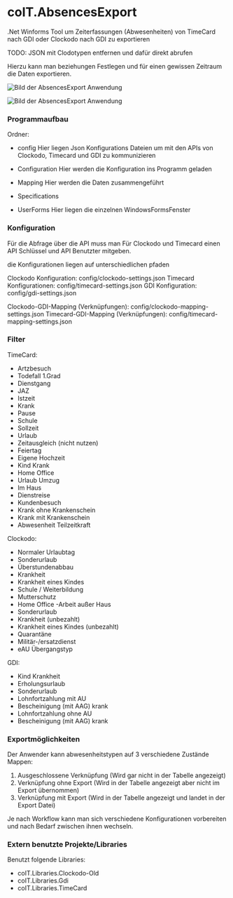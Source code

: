 # coIT.AbsencesExport
.Net Winforms Tool um Zeiterfassungen (Abwesenheiten) von TimeCard nach GDI oder Clockodo nach GDI zu exportieren

TODO: JSON mit Clodotypen entfernen und dafür direkt abrufen

Hierzu kann man beziehungen Festlegen und für einen gewissen Zeitraum die Daten exportieren.

![Bild der AbsencesExport Anwendung](assets/images/AbsencesExportClockodoToGDI.PNG)

![Bild der AbsencesExport Anwendung](assets/images/AbsencesExportTimeCardToGDI.PNG)

### Programmaufbau

Ordner:
- config
Hier liegen Json Konfigurations Dateien um mit den APIs von Clockodo, Timecard und GDI zu kommunizieren

- Configuration
Hier werden die Konfiguration ins Programm geladen 

- Mapping
Hier werden die Daten zusammengeführt

- Specifications


- UserForms
Hier liegen die einzelnen WindowsFormsFenster 



### Konfiguration

Für die Abfrage über die API muss man Für Clockodo und Timecard einen API Schlüssel und API Benutzter mitgeben. 

die Konfigurationen liegen auf unterschiedlichen pfaden

Clockodo Konfiguration: config/clockodo-settings.json
Timecard Konfigurationen: config/timecard-settings.json
GDI Konfiguration: config/gdi-settings.json

Clockodo-GDI-Mapping (Verknüpfungen): config/clockodo-mapping-settings.json
Timecard-GDI-Mapping (Verknüpfungen): config/timecard-mapping-settings.json

### Filter

TimeCard:
- Artzbesuch
- Todefall 1.Grad
- Dienstgang
- JAZ
- Istzeit
- Krank
- Pause
- Schule 
- Sollzeit
- Urlaub
- Zeitausgleich (nicht nutzen)
- Feiertag
- Eigene Hochzeit
- Kind Krank
- Home Office
- Urlaub Umzug
- Im Haus
- Dienstreise
- Kundenbesuch
- Krank ohne Krankenschein
- Krank mit Krankenschein
- Abwesenheit Teilzeitkraft

Clockodo:
- Normaler Urlaubtag
- Sonderurlaub
- Überstundenabbau
- Krankheit
- Krankheit eines Kindes
- Schule / Weiterbildung
- Mutterschutz
- Home Office
-Arbeit außer Haus
- Sonderurlaub
- Krankheit (unbezahlt)
- Krankheit eines Kindes (unbezahlt)
- Quarantäne
- Militär-/ersatzdienst
- eAU Übergangstyp

GDI:
- Kind Krankheit
- Erholungsurlaub
- Sonderurlaub
- Lohnfortzahlung mit AU
- Bescheinigung (mit AAG) krank
- Lohnfortzahlung ohne AU
- Bescheinigung (mit AAG) krank

### Exportmöglichkeiten

Der Anwender kann abwesenheitstypen auf 3 verschiedene Zustände Mappen:

1. Ausgeschlossene Verknüpfung (Wird gar nicht in der Tabelle angezeigt)
2. Verknüpfung ohne Export (Wird in der Tabelle angezeigt aber nicht im Export übernommen)
3. Verknüpfung mit Export (Wird in der Tabelle angezeigt und landet in der Export Datei)

Je nach Workflow kann man sich verschiedene Konfigurationen vorbereiten und nach Bedarf zwischen ihnen wechseln.

### Extern benutzte Projekte/Libraries

Benutzt folgende Libraries: 
* coIT.Libraries.Clockodo-Old
* coIT.Libraries.Gdi
* coIT.Libraries.TimeCard
